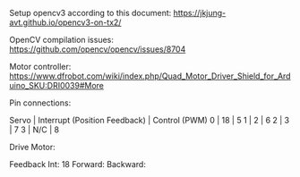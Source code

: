 Setup opencv3 according to this document:
https://jkjung-avt.github.io/opencv3-on-tx2/

OpenCV compilation issues:
https://github.com/opencv/opencv/issues/8704

Motor controller:
https://www.dfrobot.com/wiki/index.php/Quad_Motor_Driver_Shield_for_Arduino_SKU:DRI0039#More


Pin connections:

Servo | Interrupt (Position Feedback) | Control (PWM)
0     | 18                            | 5
1     | 2                             | 6
2     | 3                             | 7
3     | N/C                           | 8

Drive Motor:

Feedback Int: 18
Forward:
Backward:
